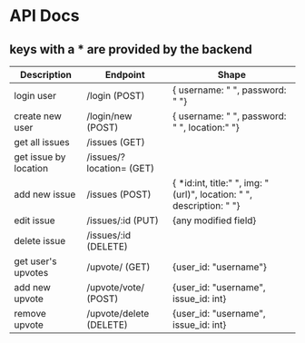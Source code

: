# **API Docs**

## keys with a * are provided by the backend 

| Description  | Endpoint   | Shape | 
| ------------ | ------------ | ------------ |
| login user  | /login (POST)   | { username: " ", password: " "} | 
| create new user  |  /login/new (POST)  | { username: " ", password: " ", location:" "} | 
| get all issues | /issues (GET) | |
| get issue by location | /issues/?location= (GET) | |
| add new issue | /issues (POST) | { *id:int, title:" ", img: "(url)", location: " ", description: " "} |
| edit issue | /issues/:id (PUT) | {any modified field} |
| delete issue | /issues/:id (DELETE) | | 
| get user's upvotes | /upvote/ (GET) | {user_id: "username"} |
| add new upvote | /upvote/vote/ (POST) | {user_id: "username", issue_id: int} |
| remove upvote | /upvote/delete (DELETE) |  {user_id: "username", issue_id: int} |